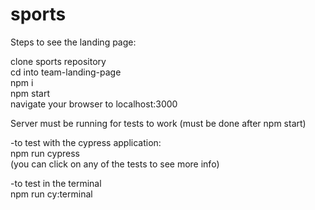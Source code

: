 # sports

Steps to see the landing page:  

clone sports repository  
cd into team-landing-page  
npm i  
npm start  
navigate your browser to localhost:3000    


Server must be running for tests to work (must be done after npm start)   

-to test with the cypress application:   
  npm run cypress    
    (you can click on any of the tests to see more info)    
   
-to test in the terminal    
  npm run cy:terminal    
  

